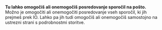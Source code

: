 **Tu lahko omogočiš ali onemogočiš posredovanje sporočil na pošto.**
Možno je omogočiti ali onemogočiti posredovanje vseh sporočil, ki jih prejmeš prek IO. Lahko pa jih tudi omogočiš ali onemogočiš samostojno na ustrezni strani s podrobnostmi storitve.

